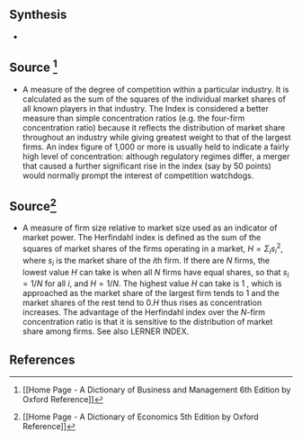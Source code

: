 ## Synthesis
- 
## Source [^1]
- A measure of the degree of competition within a particular industry. It is calculated as the sum of the squares of the individual market shares of all known players in that industry. The Index is considered a better measure than simple concentration ratios (e.g. the four-firm concentration ratio) because it reflects the distribution of market share throughout an industry while giving greatest weight to that of the largest firms. An index figure of 1,000 or more is usually held to indicate a fairly high level of concentration: although regulatory regimes differ, a merger that caused a further significant rise in the index (say by 50 points) would normally prompt the interest of competition watchdogs.
## Source[^2]
- A measure of firm size relative to market size used as an indicator of market power. The Herfindahl index is defined as the sum of the squares of market shares of the firms operating in a market, $H=\Sigma_{i} s_{i}^{2}$, where $s_{i}$ is the market share of the $i$th firm. If there are $N$ firms, the lowest value $H$ can take is when all $N$ firms have equal shares, so that $s_{i}=1 / N$ for all $i$, and $H=1 / N$. The highest value $H$ can take is 1 , which is approached as the market share of the largest firm tends to 1 and the market shares of the rest tend to $0 . H$ thus rises as concentration increases. The advantage of the Herfindahl index over the $N$-firm concentration ratio is that it is sensitive to the distribution of market share among firms. See also LERNER INDEX.
## References

[^1]: [[Home Page - A Dictionary of Business and Management 6th Edition by Oxford Reference]]
[^2]: [[Home Page - A Dictionary of Economics 5th Edition by Oxford Reference]]